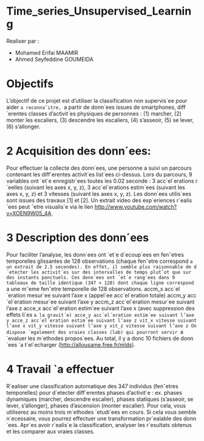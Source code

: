 # Time_series_Unsupervised_Learning

Realiser par :
- Mohamed Erifai MAAMIR
- Ahmed Seyfeddine GOUMEIDA
# Objectifs
L’objectif de ce projet est d’utiliser la classification non supervis´ee pour aider `a reconnaˆıtre, `a partir
de donn´ees issues de smartphones, diff´erentes classes d’activit´es physiques de personnes : (1) marcher,
(2) monter les escaliers, (3) descendre les escaliers, (4) s’asseoir, (5) se lever, (6) s’allonger.

# 2 Acquisition des donn´ees:
Pour effectuer la collecte des donn´ees, une personne a suivi un parcours contenant les diff´erentes activit´es list´ees ci-dessus. Lors du parcours, 9 variables ont ´et´e enregistr´ees toutes les 0.02 seconde : 3
acc´el´erations r´eelles (suivant les axes x, y, z), 3 acc´el´erations estim´ees (suivant les axes x, y, z) et 3
vitesses (suivant les axes x, y, z). Les donn´ees utilis´ees sont issues des travaux [1] et [2]. Un extrait video
des exp´eriences r´ealis´ees peut ˆetre visualis´e via le lien http://www.youtube.com/watch?v=XOEN9W05_4A.


# 3 Description des donn´ees
Pour faciliter l’analyse, les donn´ees ont ´et´e d´ecoup´ees en fenˆetres temporelles glissantes de 128 observations (chaque fenˆetre correspond `a un extrait de 2.5 secondes). En effet, il semble plus raisonnable
de d´etecter les activit´es sur des intervalles de temps plutˆot que sur des instants ponctuels.
Ces donn´ees ont ´et´e rang´ees dans 9 tableaux de taille identique (347 × 128) dont chaque ligne
correspond `a une mˆeme fenˆetre temporelle de 128 observations.
accm_x acc´el´eration mesur´ee suivant l’axe x (appel´ee acc´el´eration totale)
accm_y acc´el´eration mesur´ee suivant l’axe y
accm_z acc´el´eration mesur´ee suivant l’axe z
acce_x acc´el´eration estim´ee suivant l’axe x (avec suppression des effets li´es `a la gravit´e)
acce_y acc´el´eration estim´ee suivant l’axe y
acce_z acc´el´eration estim´ee suivant l’axe z
vit_x vitesse suivant l’axe x
vit_y vitesse suivant l’axe y
vit_z vitesse suivant l’axe z
On dispose ´egalement des vraies classes (lab) qui pourront servir `a ´evaluer les m´ethodes propos´ees.
Au total, il y a donc 10 fichiers de donn´ees `a t´el´echarger (http://allousame.free.fr/mlds).


# 4 Travail `a effectuer
R´ealiser une classification automatique des 347 individus (fenˆetres temporelles) pour d´etecter diff´erentes
phases d’activit´e : ex. phases dynamiques (marcher, descendre escalier), phases statiques (s’asseoir,
se lever, s’allonger), phases d’ascension (monter escalier). Pour cela, vous utiliserez au moins trois
m´ethodes ´etudi´ees en cours. Si cela vous semble n´ecessaire, vous pourrez effectuer une transformation
pr´ealable des donn´ees.
Apr`es avoir r´ealis´e la classification, analyser les r´esultats obtenus et les comparer aux vraies classes.

